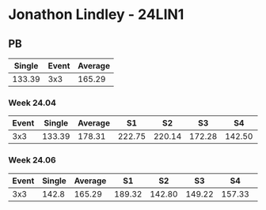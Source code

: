 # Jonathon Lindley - 24LIN1

## PB
|Single|Event|Average|
|----|----|----|
|133.39|3x3|165.29|
### Week 24.04
|Event|Single|Average|S1|S2|S3|S4|S5|
|-----|-------|------|--|--|--|--|--|
|3x3|133.39|178.31|222.75|220.14|172.28|142.50|133.39|
### Week 24.06
|Event|Single|Average|S1|S2|S3|S4|S5|
|-----|-------|------|--|--|--|--|--|
|3x3|142.8|165.29|189.32|142.80|149.22|157.33|DNF|
